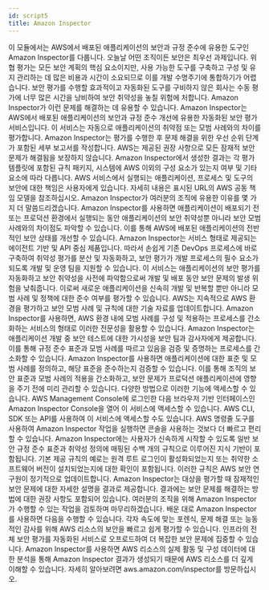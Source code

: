```yaml
---
id: script5
title: Amazon Inspector
---
```


이 모듈에서는 AWS에서 배포된 애플리케이션의 보안과 규정 준수에 유용한 도구인 Amazon Inspector를 다룹니다. 오늘날 어떤 조직이든 보안은 최우선 과제입니다. 위협 평가는 모든 보안 계획의 핵심 요소이지만, 사용 가능한 도구를 구축하고 구성 및 유지 관리하는 데 많은 비용과 시간이 소요되므로 이를 개발 수명주기에 통합하기가 어렵습니다. 보안 평가를 수행할 효과적이고 자동화된 도구를 구비하지 않은 회사는 수동 평가에 너무 많은 시간을 낭비하여 보안 취약성을 놓칠 위험에 처합니다. Amazon Inspector가 이런 문제를 해결하는 데 유용할 수 있습니다. Amazon Inspector는 AWS에서 배포된 애플리케이션의 보안과 규정 준수 개선에 유용한 자동화된 보안 평가 서비스입니다. 이 서비스는 자동으로 애플리케이션의 취약점 또는 모범 사례와의 차이를 평가합니다. Amazon Inspector는 평가를 수행한 후 문제 해결을 위한 우선 순위 단계가 포함된 세부 보고서를 작성합니다. AWS는 제공된 권장 사항으로 모든 잠재적 보안 문제가 해결됨을 보장하지 않습니다. Amazon Inspector에서 생성한 결과는 각 평가 템플릿에 포함된 규칙 패키지, 시스템에 AWS 이외의 구성 요소가 있는지 여부 및 기타 요소에 따라 다릅니다. AWS 서비스에서 실행되는 애플리케이션, 프로세스 및 도구의 보안에 대한 책임은 사용자에게 있습니다. 자세히 내용은 표시된 URL의 AWS 공동 책임 모델을 참조하십시오. Amazon Inspector가 여러분의 조직에 유용한 이유를 몇 가지 더 말씀드리겠습니다. Amazon Inspector를 사용하면 애플리케이션이 배포되기 전 또는 프로덕션 환경에서 실행되는 동안 애플리케이션의 보안 취약성뿐 아니라 보안 모범 사례와의 차이점도 파악할 수 있습니다. 이를 통해 AWS에 배포된 애플리케이션의 전반적인 보안 상태를 개선할 수 있습니다. Amazon Inspector는 서비스 형태로 제공되는 에이전트 기반 및 API 중심 제품입니다. 따라서 손쉽게 기존 DevOps 프로세스에 바로 구축하여 취약성 평가를 분산 및 자동화하고, 보안 평가가 개발 프로세스의 필수 요소가 되도록 개발 및 운영 팀을 지원할 수 있습니다. 이 서비스는 애플리케이션의 보안 평가를 자동화하고 보안 취약성을 사전에 파악함으로써 개발 및 배포 동안 보안 문제의 발생 위험을 낮춰줍니다. 이로써 새로운 애플리케이션을 신속히 개발 및 반복할 뿐만 아니라 모범 사례 및 정책에 대한 준수 여부를 평가할 수 있습니다. AWS는 지속적으로 AWS 환경을 평가하고 보안 모범 사례 및 규칙에 대한 기술 자료를 업데이트합니다. Amazon Inspector를 사용하면, AWS 환경 내에 모범 사례를 구성 및 적용하는 프로세스를 간소화하는 서비스의 형태로 이러한 전문성을 활용할 수 있습니다. Amazon Inspector는 애플리케이션 개발 중 보안 테스트에 대한 가시성을 보안 팀과 감사자에게 제공합니다. 이를 통해 규정 준수 표준과 모범 사례를 따르고 있음을 검증 및 증명하는 프로세스를 간소화할 수 있습니다. Amazon Inspector를 사용하면 애플리케이션에 대한 표준 및 모범 사례를 정의하고, 해당 표준을 준수하는지 검증할 수 있습니다. 이를 통해 조직의 보안 표준과 모범 사례의 적용을 간소화하고, 보안 문제가 프로덕션 애플리케이션에 영향을 주기 전에 미리 관리할 수 있습니다. 다양한 방법으로 이러한 기능에 액세스할 수 있습니다. AWS Management Console에 로그인한 다음 브라우저 기반 인터페이스인 Amazon Inspector Console을 열어 이 서비스에 액세스할 수 있습니다. AWS CLI, SDK 또는 API를 사용하여 이 서비스에 액세스할 수도 있습니다. AWS 명령줄 도구를 사용하여 Amazon Inspector 작업을 실행하면 콘솔을 사용하는 것보다 더 빠르고 편리할 수 있습니다. Amazon Inspector에는 사용자가 신속하게 시작할 수 있도록 일반 보안 규정 준수 표준과 취약성 정의에 매핑된 수백 개의 규칙으로 이루어진 지식 기반이 포함됩니다. 기본 제공 규칙의 예로는 원격 루트 로그인이 활성화되었는지 또는 취약한 소프트웨어 버전이 설치되었는지에 대한 확인이 포함됩니다. 이러한 규칙은 AWS 보안 연구원이 정기적으로 업데이트합니다. Amazon Inspector는 대상을 평가할 때 잠재적인 보안 문제에 대한 자세한 설명을 결과로 제공합니다. 결과에는 보안 문제를 해결하는 방법에 대한 권장 사항도 포함되어 있습니다. 여러분의 조직을 위해 Amazon Inspector가 수행할 수 있는 작업을 검토하며 마무리하겠습니다. 배운 대로 Amazon Inspector를 사용하면 다음을 수행할 수 있습니다. 각자 속도에 맞는 포렌식, 문제 해결 또는 능동적인 감사를 위해 AWS 리소스의 보안을 빠르고 쉽게 평가할 수 있습니다. 인프라의 전체 보안 평가를 자동화된 서비스로 오프로드하여 더 복잡한 보안 문제에 집중할 수 있습니다. Amazon Inspector를 사용하면 AWS 리소스의 실제 활동 및 구성 데이터에 대한 분석을 통해 Amazon Inspector 결과가 생성되기 때문에 AWS 리소스를 더 깊게 이해할 수 있습니다. 자세히 알아보려면 aws.amazon.com/inspector를 방문하십시오.
